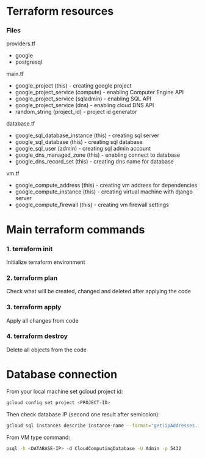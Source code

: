 # Terraform resources
### Files
providers.tf
- google
- postgresql

main.tf
- google_project (this) - creating google project
- google_project_service (compute) - enabling Computer Engine API
- google_project_service (sqladmin) - enabling SQL API
- google_project_service (dns) - enabling cloud DNS API
- random_string (project_id) - project id generator

database.tf
- google_sql_database_instance (this) - creating sql server
- google_sql_database (this) - creating sql database
- google_sql_user (admin) - creating sql admin account
- google_dns_managed_zone (this) - enabling connect to database
- google_dns_record_set (this) - creating dns name for database

vm.tf
- google_compute_address (this) - creating vm address for dependencies
- google_compute_instance (this) - creating virtual machine with django server
- google_compute_firewall (this) - creating vm firewall settings

# Main terraform commands
### 1. terraform init
Initialize terraform environment

### 2. terraform plan
Check what will be created, changed and deleted after applying the code

### 3. terraform apply
Apply all changes from code

### 4. terraform destroy
Delete all objects from the code


# Database connection
From your local machine set gcloud project id:
```bash
gcloud config set project <PROJECT-ID>
```

Then check database IP (second one result after semicolon):
```bash
gcloud sql instances describe instance-name --format="get(ipAddresses.ipAddress)"
```

From VM type command:
```bash
psql -h <DATABASE-IP> -d CloudComputingDatabase -U Admin -p 5432
```
